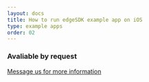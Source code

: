 ```yaml
---
layout: docs
title: How to run edgeSDK example app on iOS
type: example apps
order: 02
---
```


### Avaliable by request

[Message us for more information](support.sdk@mimik.com)